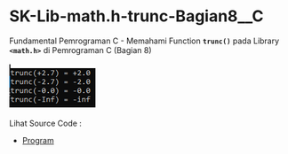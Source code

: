# SK-Lib-math.h-trunc-Bagian8__C
Fundamental Pemrograman C - Memahami Function <code><b>trunc()</b></code> pada Library <code><b>&lt;math.h></b></code> di Pemrograman C (Bagian 8)<br><br>
<img src="https://github.com/RizkyKhapidsyah/SK-Lib-math.h-trunc-Bagian8__C/blob/master/SK-Lib-math.h-trunc-Bagian8__C/result/001.PNG"><br><br>
Lihat Source Code : <br>
- <a href="https://github.com/RizkyKhapidsyah/SK-Lib-math.h-trunc-Bagian8__C/blob/master/SK-Lib-math.h-trunc-Bagian8__C/Source.c">Program</a>
